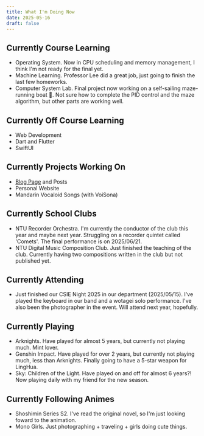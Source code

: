 ```yaml
---
title: What I'm Doing Now
date: 2025-05-16
draft: false
---
```


## Currently Course Learning

- Operating System. Now in CPU scheduling and memory management, I think I'm not ready for the final yet.
- Machine Learning. Professor Lee did a great job, just going to finish the last few homeworks.
- Computer System Lab. Final project now working on a self-sailing maze-running boat :speedboat:. Not sure how to complete the PID control and the maze algorithm, but other parts are working well.

## Currently Off Course Learning

- Web Development
- Dart and Flutter
- SwiftUI

## Currently Projects Working On

- [Blog Page](https://jatery.github.io) and Posts
- Personal Website
- Mandarin Vocaloid Songs (with VoiSona)

## Currently School Clubs

- NTU Recorder Orchestra. I'm currently the conductor of the club this year and maybe next year. Struggling on a recorder quintet called 'Comets'. The final performance is on 2025/06/21.
- NTU Digital Music Composition Club. Just finished the teaching of the club. Currently having two compositions written in the club but not published yet.

## Currently Attending

- Just finished our CSIE Night 2025 in our department (2025/05/15). I've played the keyboard in our band and a wotagei solo performance. I've also been the photographer in the event. Will attend next year, hopefully.

## Currently Playing

- Arknights. Have played for almost 5 years, but currently not playing much. Mint lover.
- Genshin Impact. Have played for over 2 years, but currently not playing much, less than Arknights. Finally going to have a 5-star weapon for LingHua.
- Sky: Children of the Light. Have played on and off for almost 6 years?! Now playing daily with my friend for the new season.

## Currently Following Animes

- Shoshimin Series S2. I've read the original novel, so I'm just looking foward to the animation.
- Mono Girls. Just photographing + traveling + girls doing cute things.

[^now]: https://nownownow.com/about
